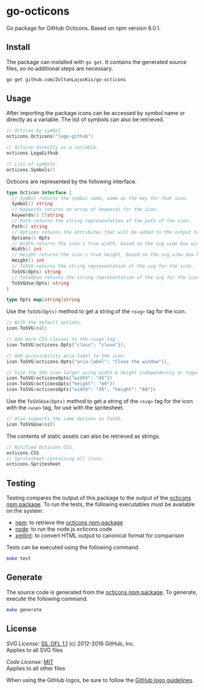 # go-octicons

Go package for GitHub Octicons. Based on npm version 6.0.1.


## Install
The package can installed with `go get`. It contains the generated source
files, so no additional steps are necessary.
```sh
go get github.com/ZoltanLajosKis/go-octicons
```

## Usage
After importing the package icons can be accessed by symbol name or directly
as a variable. The list of symbols can also be retrieved.
```go
// Octicon by symbol.
octicons.Octicons("logo-github")

// Octicon directly as a variable.
octicons.LogoGithub

// List of symbols.
octicons.Symbols()
```

Octicons are represented by the following interface.
```go
type Octicon interface {
  // Symbol returns the symbol name, same as the key for that icon.
  Symbol() string
  // Keywords returns an array of keywords for the icon.
  Keywords() []string
  // Path returns the string representation of the path of the icon.
  Path() string
  // Options returns the attributes that will be added to the output tag.
  Options() Opts
  // Width returns the icon's true width, based on the svg view box width.
  Width() int
  // Height returns the icon's true height, based on the svg view box height.
  Height() int
  // ToSVG returns the string representation of the svg for the icon.
  ToSVG(Opts) string
  // ToSVGUse returns the string representation of the svg for the icon to use with sprites.
  ToSVGUse(Opts) string
}

type Opts map[string]string
```

Use the `ToSVG(Opts)` method to get a string of the `<svg>` tag for the icon.
```go
// With the default options.
icon.ToSVG(nil)

// Add more CSS classes to the <svg> tag.
icon.ToSVG(octicons.Opts{"class": "close"}),

// Add accessibility aria-label to the icon.
icon.ToSVG(octicons.Opts{"aria-label": "Close the window"}),

// Size the SVG icon larger using width & height independently or together.
icon.ToSVG(octiconsOpts{"width": "45"})
icon.ToSVG(octiconsOpts{"height": "60"})
icon.ToSVG(octiconsOpts{"width": "45", "height": "60"})
```

Use the `ToSVGUse(Opts)` method to get a string of the `<svg>` tag for the icon
with the `<use>` tag, for use with the spritesheet.
```go
// Also supports the same Options as ToSVG.
icon.ToSVGUse(nil)
```

The contents of static assets can also be retrieved as strings.
```go
// Minified Octicons CSS.
octicons.CSS
// Spritesheet containing all icons.
octicons.Spritesheet
```


## Testing
Testing compares the output of this package to the output of the
[octicons npm package][npm-octicons]. To run the tests, the following
executables must be available on the system:
- [npm][npm]: to retrieve the [octicons npm package][npm-octicons]
- [node][node]: to run the node.js octicons code
- [xmllint][xmllint]: to convert HTML output to canonical format for comparison

Tests can be executed using the following command.
```sh
make test
```


## Generate
The source code is generated from the [octicons npm package][npm-octicons]. To
generate, execute the following command.
```sh
make generate
```


## License
_SVG License:_ [SIL OFL 1.1](http://scripts.sil.org/OFL) (c) 2012-2016 GitHub, Inc.  
Applies to all SVG files

_Code License:_ [MIT](./LICENSE)  
Applies to all other files

When using the GitHub logos, be sure to follow the [GitHub logo guidelines](https://github.com/logos).

  
[node]: https://nodejs.org/
[npm-octicons]: https://www.npmjs.com/package/octicons
[npm]: https://www.npmjs.com/
[xmllint]: http://xmlsoft.org/xmllint.html
